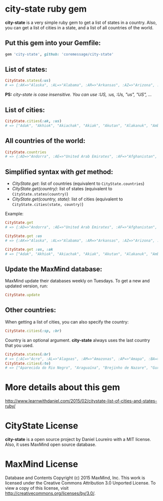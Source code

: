 # city-state ruby gem

**city-state** is a very simple ruby gem to get a list of states in a country. Also, you can get a list of cities in a state, and a list of all countries of the world.

## Put this gem into your Gemfile:
```ruby
gem 'city-state', github: 'coremessage/city-state'
```

## List of states:
```ruby
CityState.states(:us)
# => {:AK=>"Alaska", :AL=>"Alabama", :AR=>"Arkansas", :AZ=>"Arizona", :CA=>"California", :CO=>"Colorado", :CT=>"Connecticut", :DC=>"District of Columbia", :DE=>"Delaware", :FL=>"Florida", :GA=>"Georgia", :HI=>"Hawaii", :IA=>"Iowa", :ID=>"Idaho", :IL=>"Illinois", :IN=>"Indiana", :KS=>"Kansas", :KY=>"Kentucky", :LA=>"Louisiana", :MA=>"Massachusetts", :MD=>"Maryland", :ME=>"Maine", :MI=>"Michigan", :MN=>"Minnesota", :MO=>"Missouri", :MS=>"Mississippi", :MT=>"Montana", :NC=>"North Carolina", :ND=>"North Dakota", :NE=>"Nebraska", :NH=>"New Hampshire", :NJ=>"New Jersey", :NM=>"New Mexico", :NV=>"Nevada", :NY=>"New York", :OH=>"Ohio", :OK=>"Oklahoma", :OR=>"Oregon", :PA=>"Pennsylvania", :RI=>"Rhode Island", :SC=>"South Carolina", :SD=>"South Dakota", :TN=>"Tennessee", :TX=>"Texas", :UT=>"Utah", :VA=>"Virginia", :VT=>"Vermont", :WA=>"Washington", :WI=>"Wisconsin", :WV=>"West Virginia", :WY=>"Wyoming"}
```
**PS:** *city-state is case insensitive. You can use :US, :us, :Us, "us", "US", ...*

## List of cities:
```ruby
CityState.cities(:ak, :us)
# => ["Adak", "Akhiok", "Akiachak", "Akiak", "Akutan", "Alakanuk", "Ambler", "Anchor Point", "Anchorage", "Angoon", "Atqasuk", "Barrow", "Bell Island Hot Springs", "Bethel", "Big Lake", "Buckland", "Chefornak", "Chevak", "Chicken", "Chugiak", "Coffman Cove", "Cooper Landing", "Copper Center", "Cordova", "Craig", "Deltana", "Dillingham", "Douglas", "Dutch Harbor", "Eagle River", "Eielson Air Force Base", "Fairbanks", "Fairbanks North Star Borough", "Fort Greely", "Fort Richardson", "Galena", "Girdwood", "Goodnews Bay", "Haines", "Homer", "Hooper Bay", "Juneau", "Kake", "Kaktovik", "Kalskag", "Kenai", "Ketchikan", "Kiana", "King Cove", "King Salmon", "Kipnuk", "Klawock", "Kodiak", "Kongiganak", "Kotlik", "Koyuk", "Kwethluk", "Levelock", "Manokotak", "May Creek", "Mekoryuk", "Metlakatla", "Mountain Village", "Nabesna", "Naknek", "Nazan Village", "Nenana", "New Stuyahok", "Nikiski", "Ninilchik", "Noatak", "Nome", "Nondalton", "Noorvik", "North Pole", "Northway", "Old Kotzebue", "Palmer", "Pedro Bay", "Petersburg", "Pilot Station", "Point Hope", "Point Lay", "Prudhoe Bay", "Russian Mission", "Sand Point", "Scammon Bay", "Selawik", "Seward", "Shungnak", "Sitka", "Skaguay", "Soldotna", "Stebbins", "Sterling", "Sutton", "Talkeetna", "Teller", "Thorne Bay", "Togiak", "Tok", "Toksook Bay", "Tuntutuliak", "Two Rivers", "Unalakleet", "Unalaska", "Valdez", "Wainwright", "Wasilla"]
```

## All countries of the world:
```ruby
CityState.countries
# => {:AD=>"Andorra", :AE=>"United Arab Emirates", :AF=>"Afghanistan", :AG=>"Antigua and Barbuda", :AI=>"Anguilla", :AL=>"Albania", :AM=>"Armenia", :AO=>"Angola", :AQ=>"Antarctica", :AR=>"Argentina", :AS=>"American Samoa", :AT=>"Austria", :AU=>"Australia", :AW=>"Aruba", :AX=>"Åland", :AZ=>"Azerbaijan", :BA=>"Bosnia and Herzegovina", :BB=>"Barbados", :BD=>"Bangladesh", :BE=>"Belgium", :BF=>"Burkina Faso", :BG=>"Bulgaria", :BH=>"Bahrain", :BI=>"Burundi", :BJ=>"Benin", :BL=>"Saint-Barthélemy", :BM=>"Bermuda", :BN=>"Brunei", :BO=>"Bolivia", :BQ=>"Bonaire", :BR=>"Brazil", :BS=>"Bahamas", :BT=>"Bhutan", :BW=>"Botswana", :BY=>"Belarus", :BZ=>"Belize", :CA=>"Canada", :CC=>"Cocos [Keeling] Islands", :CD=>"Congo", :CF=>"Central African Republic", :CG=>"Republic of the Congo"}
```

## Simplified syntax with *get* method:
* _CityState.get_: list of countries (equivalent to `CityState.countries`)
* _CityState.get(country)_: list of states (equivalent to `CityState.states(country)`)
* _CityState.get(country, state)_: list of cities (equivalent to `CityState.cities(state, country)`)

Example:
```ruby
CityState.get
# => {:AD=>"Andorra", :AE=>"United Arab Emirates", :AF=>"Afghanistan", :AG=>"Antigua and Barbuda", :AI=>"Anguilla", :AL=>"Albania", :AM=>"Armenia", :AO=>"Angola", :AQ=>"Antarctica", :AR=>"Argentina", :AS=>"American Samoa", :AT=>"Austria", :AU=>"Australia", :AW=>"Aruba", :AX=>"Åland", :AZ=>"Azerbaijan", :BA=>"Bosnia and Herzegovina", :BB=>"Barbados", :BD=>"Bangladesh", :BE=>"Belgium", :BF=>"Burkina Faso", :BG=>"Bulgaria", :BH=>"Bahrain", :BI=>"Burundi", :BJ=>"Benin", :BL=>"Saint-Barthélemy", :BM=>"Bermuda", :BN=>"Brunei", :BO=>"Bolivia", :BQ=>"Bonaire", :BR=>"Brazil", :BS=>"Bahamas", :BT=>"Bhutan", :BW=>"Botswana", :BY=>"Belarus", :BZ=>"Belize", :CA=>"Canada", :CC=>"Cocos [Keeling] Islands", :CD=>"Congo", :CF=>"Central African Republic", :CG=>"Republic of the Congo"}
```
```ruby
CityState.get :us
# => {:AK=>"Alaska", :AL=>"Alabama", :AR=>"Arkansas", :AZ=>"Arizona", :CA=>"California", :CO=>"Colorado", :CT=>"Connecticut", :DC=>"District of Columbia", :DE=>"Delaware", :FL=>"Florida", :GA=>"Georgia", :HI=>"Hawaii", :IA=>"Iowa", :ID=>"Idaho", :IL=>"Illinois", :IN=>"Indiana", :KS=>"Kansas", :KY=>"Kentucky", :LA=>"Louisiana", :MA=>"Massachusetts", :MD=>"Maryland", :ME=>"Maine", :MI=>"Michigan", :MN=>"Minnesota", :MO=>"Missouri", :MS=>"Mississippi", :MT=>"Montana", :NC=>"North Carolina", :ND=>"North Dakota", :NE=>"Nebraska", :NH=>"New Hampshire", :NJ=>"New Jersey", :NM=>"New Mexico", :NV=>"Nevada", :NY=>"New York", :OH=>"Ohio", :OK=>"Oklahoma", :OR=>"Oregon", :PA=>"Pennsylvania", :RI=>"Rhode Island", :SC=>"South Carolina", :SD=>"South Dakota", :TN=>"Tennessee", :TX=>"Texas", :UT=>"Utah", :VA=>"Virginia", :VT=>"Vermont", :WA=>"Washington", :WI=>"Wisconsin", :WV=>"West Virginia", :WY=>"Wyoming"}
```
```ruby
CityState.get :us, :ak
# => ["Adak", "Akhiok", "Akiachak", "Akiak", "Akutan", "Alakanuk", "Ambler", "Anchor Point", "Anchorage", "Angoon", "Atqasuk", "Barrow", "Bell Island Hot Springs", "Bethel", "Big Lake", "Buckland", "Chefornak", "Chevak", "Chicken", "Chugiak", "Coffman Cove", "Cooper Landing", "Copper Center", "Cordova", "Craig", "Deltana", "Dillingham", "Douglas", "Dutch Harbor", "Eagle River", "Eielson Air Force Base", "Fairbanks", "Fairbanks North Star Borough", "Fort Greely", "Fort Richardson", "Galena", "Girdwood", "Goodnews Bay", "Haines", "Homer", "Hooper Bay", "Juneau", "Kake", "Kaktovik", "Kalskag", "Kenai", "Ketchikan", "Kiana", "King Cove", "King Salmon", "Kipnuk", "Klawock", "Kodiak", "Kongiganak", "Kotlik", "Koyuk", "Kwethluk", "Levelock", "Manokotak", "May Creek", "Mekoryuk", "Metlakatla", "Mountain Village", "Nabesna", "Naknek", "Nazan Village", "Nenana", "New Stuyahok", "Nikiski", "Ninilchik", "Noatak", "Nome", "Nondalton", "Noorvik", "North Pole", "Northway", "Old Kotzebue", "Palmer", "Pedro Bay", "Petersburg", "Pilot Station", "Point Hope", "Point Lay", "Prudhoe Bay", "Russian Mission", "Sand Point", "Scammon Bay", "Selawik", "Seward", "Shungnak", "Sitka", "Skaguay", "Soldotna", "Stebbins", "Sterling", "Sutton", "Talkeetna", "Teller", "Thorne Bay", "Togiak", "Tok", "Toksook Bay", "Tuntutuliak", "Two Rivers", "Unalakleet", "Unalaska", "Valdez", "Wainwright", "Wasilla"]
```

## Update the MaxMind database:
MaxMind update their databases weekly on Tuesdays. To get a new and updated version, run:
```ruby
CityState.update
```

## Other countries:

When getting a list of cities, you can also specify the country:
```ruby
CityState.cities(:sp, :br)
```

Country is an optional argument. **city-state** always uses the last country that you used.
```ruby
CityState.states(:br)
# => {:AC=>"Acre", :AL=>"Alagoas", :AM=>"Amazonas", :AP=>"Amapa", :BA=>"Bahia", :CE=>"Ceara", :DF=>"Federal District", :ES=>"Espirito Santo", :GO=>"Goias", :MA=>"Maranhao", :MG=>"Minas Gerais", :MS=>"Mato Grosso do Sul", :MT=>"Mato Grosso", :PA=>"Para", :PB=>"Paraiba", :PE=>"Pernambuco", :PI=>"Piaui", :PR=>"Parana", :RJ=>"Rio de Janeiro", :RN=>"Rio Grande do Norte", :RO=>"Rondonia", :RR=>"Roraima", :RS=>"Rio Grande do Sul", :SC=>"Santa Catarina", :SE=>"Sergipe", :SP=>"Sao Paulo", :TO=>"Tocantins"}
CityState.cities(:to)
# => ["Aparecida do Rio Negro", "Araguaína", "Brejinho de Nazare", "Gurupi", "Itaguatins", "Miracema do Tocantins", "Monte Alegre", "Palmas", "Paraiso do Tocantins", "Parana", "Pedro Afonso", "Porto Nacional", "Presidente Kennedy", "Salvador", "Santo Antonio", "Sao Domingos", "Taguatinga", "Tucum"]
```

# More details about this gem
http://www.learnwithdaniel.com/2015/02/citystate-list-of-cities-and-states-ruby/

# CityState License
**city-state** is a open source project by Daniel Loureiro with a MIT license. Also, it uses MaxMind open source database.

# MaxMind License
Database and Contents Copyright (c) 2015 MaxMind, Inc.
This work is licensed under the Creative Commons Attribution 3.0 Unported License. To view a copy of this license, visit http://creativecommons.org/licenses/by/3.0/.

